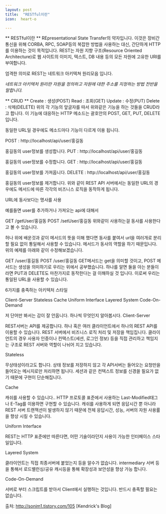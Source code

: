 ```yaml
---
layout: post
title:  "RESTful이란"
icon:  heart-o

---
```


** RESTful이란 **
REpresentational State Transfer의 약자입니다.
이것은 장비간 통신을 위해 CORBA, RPC, SOAP등의 복잡한 방법을 사용하는 대신, 간단하게 HTTP를 이용하는 것이 목적입니다.
REST는 자원 지향 구조(Resource Oriented Architecture)로 웹 사이트의 이미지, 텍스트, DB 내용 등의 모든 자원에 고유한 URI를 부여합니다.

엄격한 의미로 REST는 네트워크 아키텍쳐 원리모음 입니다.

*네트워크 아키텍처 원리란 자원을 정의하고 자원에 대한 주소를 지정하는 방법 전반을 말합니다.*

** CRUD **
Create : 생성(POST)
Read : 조회(GET)
Update : 수정(PUT)
Delete : 삭제(DELETE)
위의 각 기능의 앞글자를 따서 위와같은 기능을 하는 것들을 CRUD라고 합니다.
이 기능에 대응하는 HTTP 메소드는 괄호안의 POST, GET, PUT, DELETE 입니다.

동일한 URL일 경우에도 메소드마다 기능이 다르게 이용 됩니다.

POST : http://localhost/api/user/홍길동

홍길동의 user정보를 생성합니다.
PUT : http://localhost/api/user/홍길동

홍길동의 user정보를 수정합니다.
GET : http://localhost/api/user/홍길동

홍길동의 user정보를 가져옵니다.
DELETE : http://localhost/api/user/홍길동

홍길동의 user정보를 제거합니다.
위와 같이 REST API 서버에서는 동일한 URL의 경우에도 메서드에 따른 각각의 비즈니스 로직을 동작하게 됩니다.

URL에 동사보다는 명사를 사용

예를들면 user를 추가하거나 가져오는 api에 대해서

GET /getUser/홍길동
POST /setUser/홍길동
위와같이 사용하는걸 동사를 사용한다고 볼 수 있습니다.

허나 위에 배운것과 같이 메서드의 뜻을 이해 했다면 동사를 붙여서 url을 여러개로 분리할 필요 없이 통일해서 사용할 수 있습니다.
메서드가 동사의 역할을 하기 때문입니다. 위의 예제를 아래와 같이 수정해보겠습니다.

GET /user/홍길동
POST /user/홍길동
GET메서드는 get을 의미할 것이고, POST 메서드는 생성을 의미하기로 우리는 위에서 공부했습니다.
하나를 알면 둘을 아는 분들이라면 PUT과 DELETE도 마찬가지로 동작한다는 걸 이해하실 것 입니다.
이로써 우리는 통일된 URL을 사용할 수 있습니다.

6가지를 충족하는 아키텍처 스타일

Client-Server
Stateless
Cache
Uniform Interface
Layered System
Code-On-Demand


저 단어만 봐서는 감이 잘 안옵니다. 하나씩 무엇인지 알아봅시다.
Client-Server


REST서버는 API를 제공합니다.
하나 혹은 여러 클라이언트에서 하나의 REST API를 이용할 수 있습니다.
REST 서버에서 비즈니스 로직 처리 및 저장을 책임집니다.
클라이언트의 경우 사용자 인증이나 컨택스트(세션, 로그인 정보) 등을 직접 관리하고 책임지는 구조로 REST 서버와 역할이 나뉘어 지고 있습니다.

Stateless

무상태성이라고도 합니다.
상태 정보를 저장하지 않고 각 API서버는 들어오는 요청만을 들어오는 메시지로만 처리하면 됩니다.
세션과 같은 컨텍스트 정보를 신경쓸 필요가 없기 때문에 구현이 단순해집니다.

Cache

캐쉬를 사용할 수 있습니다..
HTTP 프로토콜 표준에서 사용하는 Last-Modified태그나 E-Tag를 이용하면 구현할 수 있습니다.
캐쉬를 사용하게 되면 응답시간 뿐 아니라 REST 서버 트랜잭션이 발생하지 않기 때문에 전체 응답시간, 성능, 서버의 자원 사용률을 향상 시킬 수 있습니다.

Uniform Interface

REST는 HTTP 표준에만 따른다면, 어떤 기술이라던지 사용이 가능한 인터페이스 스타일입니다.


Layered System

클라이언트는 직접 최종서버에 붙었는지 등을 알수가 없습니다.
intermediary 서버 등을 통해서 로드밸런싱/공유 캐시등을 통해 확장성과 보안성을 향상 가능 합니다.

Code-On-Demand

서버로 부터 스크립트를 받아서 Client에서 실행하는 것입니다.
반드시 충족할 필요는 없습니다.




출처: http://sonim1.tistory.com/105 [Kendrick's Blog]
